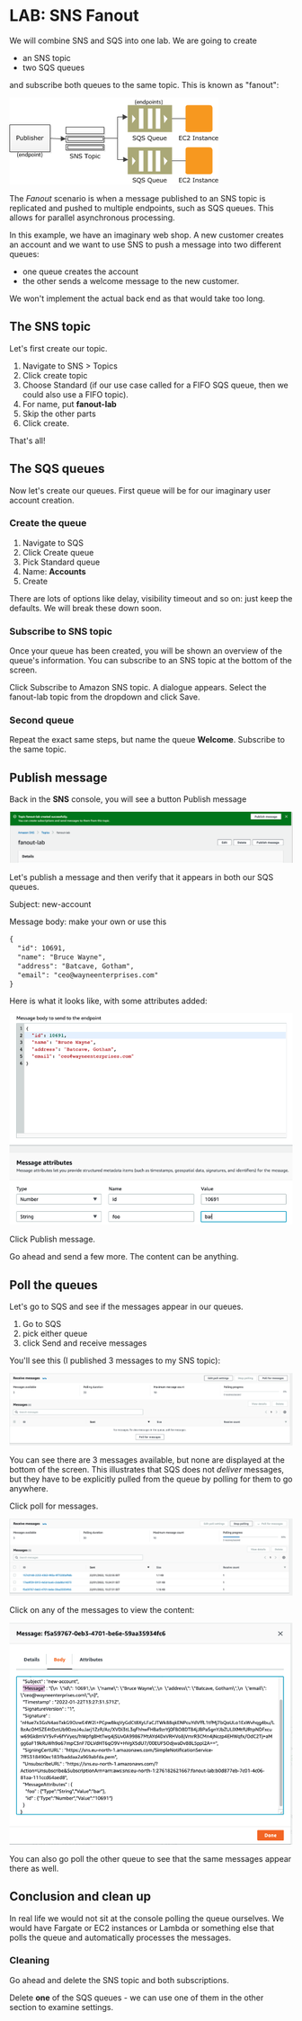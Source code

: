 # LAB: SNS Fanout

We will combine SNS and SQS into one lab. We are going to create

* an SNS topic
* two SQS queues

and subscribe both queues to the same topic. This is known as "fanout":

![SNS Fanout](<../../../.gitbook/assets/image (113).png>)

The _Fanout_ scenario is when a message published to an SNS topic is replicated and pushed to multiple endpoints, such as SQS queues. This allows for parallel asynchronous processing.

In this example, we have an imaginary web shop. A new customer creates an account and we want to use SNS to push a message into two different queues:

* one queue creates the account
* the other sends a welcome message to the new customer.&#x20;

We won't implement the actual back end as that would take too long.&#x20;

## The SNS topic

Let's first create our topic.

1. Navigate to SNS > Topics
2. Click create topic
3. Choose Standard (if our use case called for a FIFO SQS queue, then we could also use a FIFO topic).&#x20;
4. For name, put **fanout-lab**
5. Skip the other parts
6. Click create.&#x20;

That's all!

## The SQS queues

Now let's create our queues. First queue will be for our imaginary user account creation.&#x20;

### Create the queue

1. Navigate to SQS&#x20;
2. Click Create queue
3. Pick Standard queue
4. Name: **Accounts**
5. Create

There are lots of options like delay, visibility timeout and so on: just keep the defaults. We will break these down soon.&#x20;

### Subscribe to SNS topic

Once your queue has been created, you will be shown an overview of the queue's information. You can subscribe to an SNS topic at the bottom of the screen.&#x20;

Click Subscribe to Amazon SNS topic. A dialogue appears. Select the fanout-lab topic from the dropdown and click Save.&#x20;

### Second queue

Repeat the exact same steps, but name the queue **Welcome**. Subscribe to the same topic.&#x20;

## Publish message

Back in the **SNS** console, you will see a button Publish message

![you might even see two ](<../../../.gitbook/assets/image (47).png>)

Let's publish a message and then verify that it appears in both our SQS queues.

Subject: new-account

Message body: make your own or use this

```
{
  "id": 10691,
  "name": "Bruce Wayne",
  "address": "Batcave, Gotham",
  "email": "ceo@wayneenterprises.com"
}
```

Here is what it looks like, with some attributes added:

![message to be published](<../../../.gitbook/assets/image (92).png>)

Click Publish message.&#x20;

Go ahead and send a few more. The content can be anything.&#x20;

## Poll the queues

Let's go to SQS and see if the messages appear in our queues.

1. Go to SQS
2. pick either queue
3. click Send and receive messages

You'll see this (I published 3 messages to my SNS topic):

![No messages have been polled](<../../../.gitbook/assets/image (286).png>)

You can see there are 3 messages available, but none are displayed at the bottom of the screen. This illustrates that SQS does not _deliver_ messages, but they have to be explicitly pulled from the queue by polling for them to go anywhere.&#x20;

Click poll for messages.&#x20;

![Polling is in progress](<../../../.gitbook/assets/image (276).png>)

Click on any of the messages to view the content:

![message and attributes](<../../../.gitbook/assets/image (195).png>)

You can also go poll the other queue to see that the same messages appear there as well.&#x20;

## Conclusion and clean up

In real life we would not sit at the console polling the queue ourselves. We would have Fargate or EC2 instances or Lambda or something else that polls the queue and automatically processes the messages.&#x20;

### Cleaning&#x20;

Go ahead and delete the SNS topic and both subscriptions.

Delete **one** of the SQS queues - we can use one of them in the other section to examine settings.
